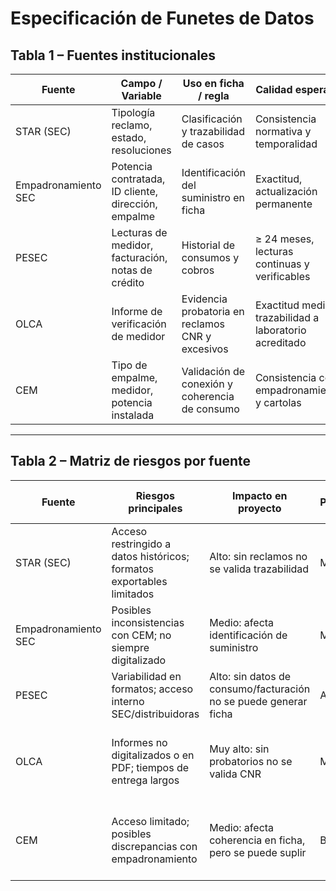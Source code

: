 # Especificación de Funetes de Datos

## Tabla 1 – Fuentes institucionales

| Fuente              | Campo / Variable           | Uso en ficha / regla | Calidad esperada              | Evidencia / Documento                  |
|---------------------|----------------------------|----------------------|--------------------------------|---------------------------------------|
| STAR (SEC)          | Tipología reclamo, estado, resoluciones | Clasificación y trazabilidad de casos | Consistencia normativa y temporalidad | Registro STAR exportado / Resolución SEC |
| Empadronamiento SEC | Potencia contratada, ID cliente, dirección, empalme | Identificación del suministro en ficha | Exactitud, actualización permanente   | Certificado de empadronamiento |
| PESEC               | Lecturas de medidor, facturación, notas de crédito | Historial de consumos y cobros | ≥ 24 meses, lecturas continuas y verificables | Reporte PESEC, facturas, cartolas |
| OLCA                | Informe de verificación de medidor | Evidencia probatoria en reclamos CNR y excesivos | Exactitud medida, trazabilidad a laboratorio acreditado | Informe OLCA (terreno/laboratorio) |
| CEM                 | Tipo de empalme, medidor, potencia instalada | Validación de conexión y coherencia de consumo | Consistencia con empadronamiento y cartolas | Certificado de empalme y medidor |

---

## Tabla 2 – Matriz de riesgos por fuente

| Fuente              | Riesgos principales | Impacto en proyecto | Probabilidad | Nivel de riesgo | Mitigación |
|---------------------|---------------------|---------------------|--------------|-----------------|------------|
| STAR (SEC)          | Acceso restringido a datos históricos; formatos exportables limitados | Alto: sin reclamos no se valida trazabilidad | Media | *Alto* | Solicitar ejemplos anonimizados a SEC; usar datasets simulados en Hito 1 |
| Empadronamiento SEC | Posibles inconsistencias con CEM; no siempre digitalizado | Medio: afecta identificación de suministro | Media | *Medio* | Validar contra cartolas y PESEC; exigir actualización oficial |
| PESEC               | Variabilidad en formatos; acceso interno SEC/distribuidoras | Alto: sin datos de consumo/facturación no se puede generar ficha | Alta | *Alto* | Pedir extractos de ejemplo; definir JSON de staging estándar |
| OLCA                | Informes no digitalizados o en PDF; tiempos de entrega largos | Muy alto: sin probatorios no se valida CNR | Media | *Alto* | Definir campos mínimos (metadatos); usar informes simulados en Hito 1 |
| CEM                 | Acceso limitado; posibles discrepancias con empadronamiento | Medio: afecta coherencia en ficha, pero se puede suplir | Baja | *Medio-Bajo* | Usar como evidencia secundaria; cruzar con empadronamiento y cartolas |
